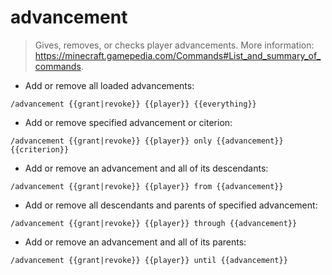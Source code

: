 # advancement

> Gives, removes, or checks player advancements.
> More information: <https://minecraft.gamepedia.com/Commands#List_and_summary_of_commands>.

- Add or remove all loaded advancements:

`/advancement {{grant|revoke}} {{player}} {{everything}}`

- Add or remove specified advancement or citerion:

`/advancement {{grant|revoke}} {{player}} only {{advancement}} {{criterion}}`

- Add or remove an advancement and all of its descendants:

`/advancement {{grant|revoke}} {{player}} from {{advancement}}`

- Add or remove all descendants and parents of specified advancement:

`/advancement {{grant|revoke}} {{player}} through {{advancement}}`

- Add or remove an advancement and all of its parents:

`/advancement {{grant|revoke}} {{player}} until {{advancement}}`

